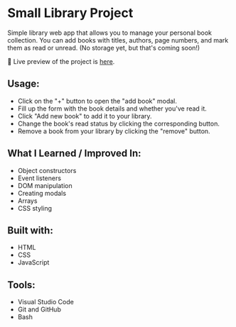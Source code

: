 # Small Library Project

Simple library web app that allows you to manage your personal book collection. You can add books with titles, authors, page numbers, and mark them as read or unread. (No storage yet, but that's coming soon!)

🔗 Live preview of the project is [here](https://slippyishappy.github.io/library/).

## Usage:

- Click on the "+" button to open the "add book" modal.
- Fill up the form with the book details and whether you've read it.
- Click "Add new book" to add it to your library.
- Change the book's read status by clicking the corresponding button.
- Remove a book from your library by clicking the "remove" button.

## What I Learned / Improved In:

- Object constructors
- Event listeners
- DOM manipulation
- Creating modals
- Arrays
- CSS styling

## Built with:

- HTML
- CSS
- JavaScript

## Tools:

- Visual Studio Code
- Git and GitHub
- Bash

